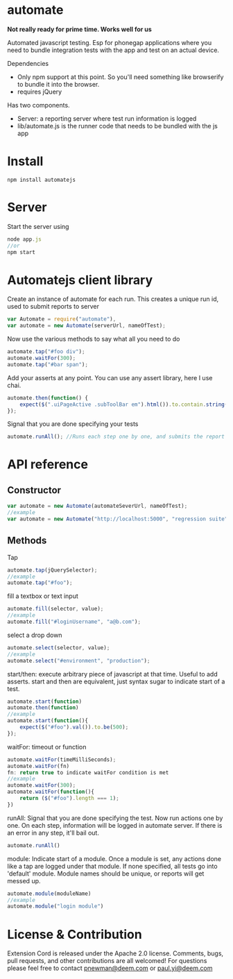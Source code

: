 automate
======

**Not really ready for prime time. Works well for us**

Automated javascript testing. Esp for phonegap applications where you need to bundle integration tests with the app and test on an actual device.

Dependencies
* Only npm support at this point. So you'll need something like browserify to bundle it into the browser.
* requires jQuery

Has two components. 

* Server: a reporting server where test run information is logged
* lib/automate.js is the runner code that needs to be bundled with the js app

Install
=======
```shell
npm install automatejs
```

Server
=====
Start the server using
```javascript
node app.js 
//or
npm start
```

Automatejs client library
=======================

Create an instance of automate for each run. This creates a unique run id, used to submit reports to server
```javascript
var Automate = require("automate"),
var automate = new Automate(serverUrl, nameOfTest);
```
Now use the various methods to say what all you need to do
```javascript
automate.tap("#foo div");
automate.waitFor(300);
automate.tap("#bar span");
```
Add your asserts at any point. You can use any assert library, here I use chai.
``` javascript
automate.then(function() {
    expect($(".uiPageActive .subToolBar em").html()).to.contain.string("Philadelphia to SF");
});
```
Signal that you are done specifying your tests
```javascript
automate.runAll(); //Runs each step one by one, and submits the report to server
```

API reference
=============
Constructor
-----------
```javascript
var automate = new Automate(automateSeverUrl, nameOfTest);
//example
var automate = new Automate("http://localhost:5000", "regression suite");
```

Methods
-------
Tap
```javascript
automate.tap(jQuerySelector);
//example
automate.tap("#foo");
```

fill a textbox or text input 
```javascript
automate.fill(selector, value);
//example
automate.fill("#loginUsername", "a@b.com");
```

select a drop down
```javascript
automate.select(selector, value);
//example
automate.select("#environment", "production");
```

start/then: execute arbitrary piece of javascript at that time. Useful to add asserts.
start and then are equivalent, just syntax sugar to indicate start of a test.
```javascript
automate.start(function)
automate.then(function)
//example
automate.start(function(){
    expect($("#foo").val()).to.be(500);
});
```

waitFor: timeout or function
```javascript
automate.waitFor(timeMilliSeconds);
automate.waitFor(fn)
fn: return true to indicate waitFor condition is met
//example
automate.waitFor(300);
automate.waitFor(function(){
	return ($("#foo").length === 1);
})
```

runAll: Signal that you are done specifying the test. 
Now run actions one by one. On each step, information will be logged in automate server.
If there is an error in any step, it'll bail out. 
```javascript
automate.runAll()
```

module: Indicate start of a module. Once a module is set, any actions done like a tap are logged under that module. If none specified, all tests go into 'default' module. Module names should be unique, or reports will get messed up.
```javascript
automate.module(moduleName)
//example
automate.module("login module")
```

License & Contribution
======================
Extension Cord is released under the Apache 2.0 license.
Comments, bugs, pull requests, and other contributions are all welcomed!
For questions please feel free to contact pnewman@deem.com or paul.yi@deem.com
